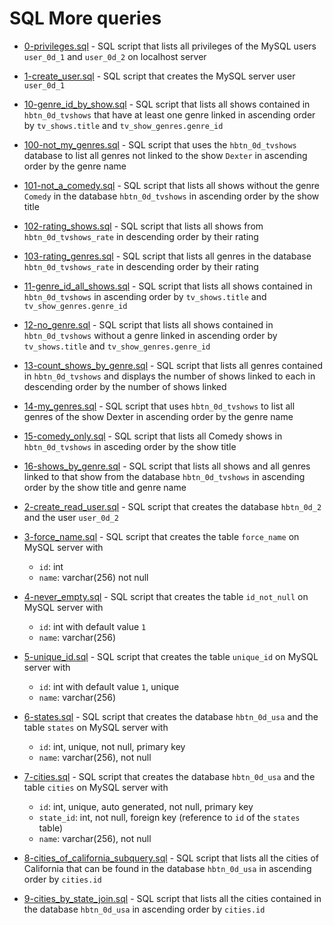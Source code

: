 # SQL More queries

- [0-privileges.sql](https://github.com/KristiSeraj/holbertonschool-higher_level_programming/blob/main/0x0E-SQL_more_queries/0-privileges.sql) - SQL script that lists all privileges of the MySQL users `user_0d_1` and `user_0d_2` on localhost server

- [1-create_user.sql](https://github.com/KristiSeraj/holbertonschool-higher_level_programming/blob/main/0x0E-SQL_more_queries/1-create_user.sql) - SQL script that creates the MySQL server user `user_0d_1`

- [10-genre_id_by_show.sql](https://github.com/KristiSeraj/holbertonschool-higher_level_programming/blob/main/0x0E-SQL_more_queries/10-genre_id_by_show.sql) - SQL script that lists all shows contained in `hbtn_0d_tvshows` that have at least one genre linked in ascending order by `tv_shows.title` and `tv_show_genres.genre_id`

- [100-not_my_genres.sql](https://github.com/KristiSeraj/holbertonschool-higher_level_programming/blob/main/0x0E-SQL_more_queries/100-not_my_genres.sql) - SQL script that uses the `hbtn_0d_tvshows` database to list all genres not linked to the show `Dexter` in ascending order by the genre name

- [101-not_a_comedy.sql](https://github.com/KristiSeraj/holbertonschool-higher_level_programming/blob/main/0x0E-SQL_more_queries/101-not_a_comedy.sql) - SQL script that lists all shows without the genre `Comedy` in the database `hbtn_0d_tvshows` in ascending order by the show title

- [102-rating_shows.sql](https://github.com/KristiSeraj/holbertonschool-higher_level_programming/blob/main/0x0E-SQL_more_queries/102-rating_shows.sql) - SQL script that lists all shows from `hbtn_0d_tvshows_rate` in descending order by their rating

- [103-rating_genres.sql](https://github.com/KristiSeraj/holbertonschool-higher_level_programming/blob/main/0x0E-SQL_more_queries/103-rating_genres.sql) - SQL script that lists all genres in the database `hbtn_0d_tvshows_rate` in descending order by their rating

- [11-genre_id_all_shows.sql](https://github.com/KristiSeraj/holbertonschool-higher_level_programming/blob/main/0x0E-SQL_more_queries/11-genre_id_all_shows.sql) - SQL script that lists all shows contained in `hbtn_0d_tvshows` in ascending order by `tv_shows.title` and `tv_show_genres.genre_id`

- [12-no_genre.sql](https://github.com/KristiSeraj/holbertonschool-higher_level_programming/blob/main/0x0E-SQL_more_queries/12-no_genre.sql) - SQL script that lists all shows contained in `hbtn_0d_tvshows` without a genre linked in ascending order by `tv_shows.title` and `tv_show_genres.genre_id`

- [13-count_shows_by_genre.sql](https://github.com/KristiSeraj/holbertonschool-higher_level_programming/blob/main/0x0E-SQL_more_queries/13-count_shows_by_genre.sql) - SQL script that lists all genres contained in `hbtn_0d_tvshows` and displays the number of shows linked to each in descending order by the number of shows linked

- [14-my_genres.sql](https://github.com/KristiSeraj/holbertonschool-higher_level_programming/blob/main/0x0E-SQL_more_queries/14-my_genres.sql) - SQL script that uses `hbtn_0d_tvshows` to list all genres of the show Dexter in ascending order by the genre name

- [15-comedy_only.sql](https://github.com/KristiSeraj/holbertonschool-higher_level_programming/blob/main/0x0E-SQL_more_queries/15-comedy_only.sql) - SQL script that lists all Comedy shows in `hbtn_0d_tvshows` in asceding order by the show title

- [16-shows_by_genre.sql](https://github.com/KristiSeraj/holbertonschool-higher_level_programming/blob/main/0x0E-SQL_more_queries/16-shows_by_genre.sql) - SQL script that lists all shows and all genres linked to that show from the database `hbtn_0d_tvshows` in ascending order by the show title and genre name

- [2-create_read_user.sql](https://github.com/KristiSeraj/holbertonschool-higher_level_programming/blob/main/0x0E-SQL_more_queries/2-create_read_user.sql) - SQL script that creates the database `hbtn_0d_2` and the user `user_0d_2`

- [3-force_name.sql](https://github.com/KristiSeraj/holbertonschool-higher_level_programming/blob/main/0x0E-SQL_more_queries/3-force_name.sql) - SQL script that creates the table `force_name` on MySQL server with
    - `id`: int
    - `name`: varchar(256) not null

- [4-never_empty.sql](https://github.com/KristiSeraj/holbertonschool-higher_level_programming/blob/main/0x0E-SQL_more_queries/4-never_empty.sql) - SQL script that creates the table `id_not_null` on MySQL server with
    - `id`: int with default value `1`
    - `name`: varchar(256)

- [5-unique_id.sql](https://github.com/KristiSeraj/holbertonschool-higher_level_programming/blob/main/0x0E-SQL_more_queries/5-unique_id.sql) - SQL script that creates the table `unique_id` on MySQL server with
    - `id`: int with default value `1`, unique
    - `name`: varchar(256)

- [6-states.sql](https://github.com/KristiSeraj/holbertonschool-higher_level_programming/blob/main/0x0E-SQL_more_queries/6-states.sql) - SQL script that creates the database `hbtn_0d_usa` and the table `states` on MySQL server with
    - `id`: int, unique, not null, primary key
    - `name`: varchar(256), not null

- [7-cities.sql](https://github.com/KristiSeraj/holbertonschool-higher_level_programming/blob/main/0x0E-SQL_more_queries/7-cities.sql) - SQL script that creates the database `hbtn_0d_usa` and the table `cities` on MySQL server with
    - `id`: int, unique, auto generated, not null, primary key
    - `state_id`: int, not null, foreign key (reference to `id` of the `states` table)
    - `name`: varchar(256), not null

- [8-cities_of_california_subquery.sql](https://github.com/KristiSeraj/holbertonschool-higher_level_programming/blob/main/0x0E-SQL_more_queries/8-cities_of_california_subquery.sql) - SQL script that lists all the cities of California that can be found in the database `hbtn_0d_usa` in ascending order by `cities.id`

- [9-cities_by_state_join.sql](https://github.com/KristiSeraj/holbertonschool-higher_level_programming/blob/main/0x0E-SQL_more_queries/9-cities_by_state_join.sql) - SQL script that lists all the cities contained in the database `hbtn_0d_usa` in ascending order by `cities.id`
